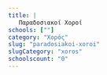 ```yaml
---
title: |
   Παραδοσιακοί Χοροί
schools: [""]
category: "Χορός"
slug: "paradosiakoi-xoroi"
slugCategory: "xoros"
schoolscount: "0"
---
```


